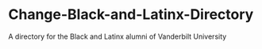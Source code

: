 # Change-Black-and-Latinx-Directory
A directory for the Black and Latinx alumni of Vanderbilt University
